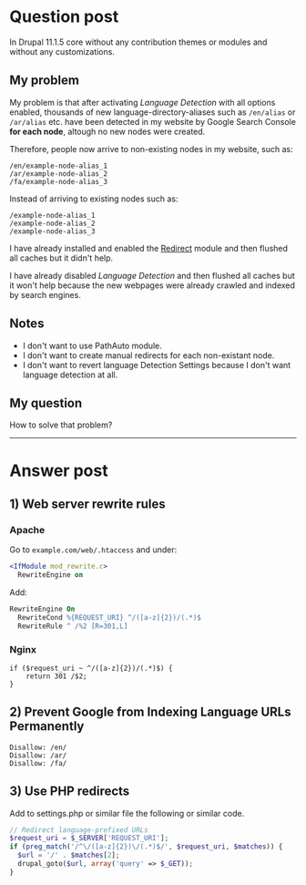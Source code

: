 #  Question post

In Drupal 11.1.5 core without any contribution themes or modules and without any customizations.

## My problem

My problem is that after activating *Language Detection* with all options enabled, thousands of new language-directory-aliases such as `/en/alias` or `/ar/alias` etc. have been detected in my website by Google Search Console **for each node**, altough no new nodes were created. 

Therefore, people now arrive to non-existing nodes in my website, such as:

```
/en/example-node-alias_1
/ar/example-node-alias_2
/fa/example-node-alias_3
```

Instead of arriving to existing nodes such as:

```
/example-node-alias_1
/example-node-alias_2
/example-node-alias_3
```

I have already installed and enabled the [Redirect](https://www.drupal.org/project/redirect) module and then flushed all caches but it didn't help.

I have already disabled *Language Detection* and then flushed all caches but it won't help because the new webpages were already crawled and indexed by search engines.

## Notes

* I don't want to use PathAuto module.
* I don't want to create manual redirects for each non-existant node.
* I don't want to revert language Detection Settings because I don't want language detection at all.

## My question

How to solve that problem?

---

# Answer post

## 1) Web server rewrite rules

### Apache

Go to `example.com/web/.htaccess` and under:

```apache
<IfModule mod_rewrite.c>
  RewriteEngine on
```

Add:

```apache
RewriteEngine On
  RewriteCond %{REQUEST_URI} ^/([a-z]{2})/(.*)$
  RewriteRule ^ /%2 [R=301,L]
```

### Nginx

```nginx
if ($request_uri ~ ^/([a-z]{2})/(.*)$) {
    return 301 /$2;
}
```

## 2) Prevent Google from Indexing Language URLs Permanently

```shell
Disallow: /en/
Disallow: /ar/
Disallow: /fa/
```

## 3) Use PHP redirects

Add to settings.php or similar file the following or similar code.

```php
// Redirect language-prefixed URLs
$request_uri = $_SERVER['REQUEST_URI'];
if (preg_match('/^\/([a-z]{2})\/(.*)$/', $request_uri, $matches)) {
  $url = '/' . $matches[2];
  drupal_goto($url, array('query' => $_GET));
}
```
